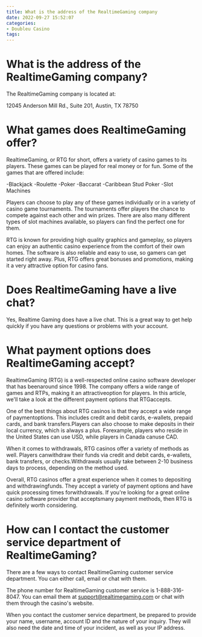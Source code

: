 ```yaml
---
title: What is the address of the RealtimeGaming company
date: 2022-09-27 15:52:07
categories:
- Doubleu Casino
tags:
---
```



#  What is the address of the RealtimeGaming company?

The RealtimeGaming company is located at:

12045 Anderson Mill Rd., Suite 201, Austin, TX 78750

#  What games does RealtimeGaming offer?

RealtimeGaming, or RTG for short, offers a variety of casino games to its players. These games can be played for real money or for fun. Some of the games that are offered include:

-Blackjack
-Roulette
-Poker
-Baccarat
-Caribbean Stud Poker
-Slot Machines

Players can choose to play any of these games individually or in a variety of casino game tournaments. The tournaments offer players the chance to compete against each other and win prizes. There are also many different types of slot machines available, so players can find the perfect one for them.

RTG is known for providing high quality graphics and gameplay, so players can enjoy an authentic casino experience from the comfort of their own homes. The software is also reliable and easy to use, so gamers can get started right away. Plus, RTG offers great bonuses and promotions, making it a very attractive option for casino fans.

#  Does RealtimeGaming have a live chat?

Yes, Realtime Gaming does have a live chat. This is a great way to get help quickly if you have any questions or problems with your account.

#  What payment options does RealtimeGaming accept?

RealtimeGaming (RTG) is a well-respected online casino software developer that has beenaround since 1998. The company offers a wide range of games and RTPs, making it an attractiveoption for players. In this article, we'll take a look at the different payment options that RTGaccepts.

One of the best things about RTG casinos is that they accept a wide range of paymentoptions. This includes credit and debit cards, e-wallets, prepaid cards, and bank transfers.Players can also choose to make deposits in their local currency, which is always a plus. Forexample, players who reside in the United States can use USD, while players in Canada canuse CAD.

When it comes to withdrawals, RTG casinos offer a variety of methods as well. Players canwithdraw their funds via credit and debit cards, e-wallets, bank transfers, or checks.Withdrawals usually take between 2-10 business days to process, depending on the method used.

Overall, RTG casinos offer a great experience when it comes to depositing and withdrawingfunds. They accept a variety of payment options and have quick processing times forwithdrawals. If you're looking for a great online casino software provider that acceptsmany payment methods, then RTG is definitely worth considering.

#  How can I contact the customer service department of RealtimeGaming?

There are a few ways to contact RealtimeGaming customer service department. You can either call, email or chat with them.

The phone number for RealtimeGaming customer service is 1-888-316-8047. You can email them at support@realtimegaming.com or chat with them through the casino's website.

When you contact the customer service department, be prepared to provide your name, username, account ID and the nature of your inquiry. They will also need the date and time of your incident, as well as your IP address.